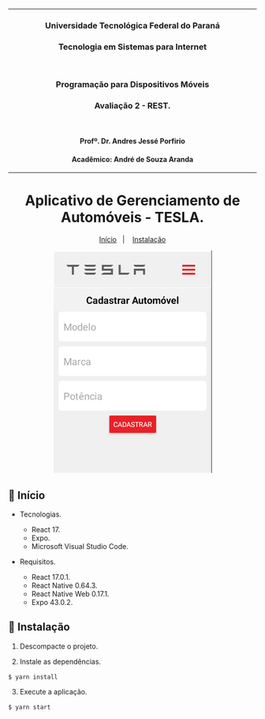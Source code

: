 ***

<h3 align="center">
    Universidade Tecnológica Federal do Paraná
</h3>
<h3 align="center">
    Tecnologia em Sistemas para Internet
</h3>
<br>
<h3 align="center">
    Programação para Dispositivos Móveis
</h3>
<h3 align="center">
    Avaliação 2 - REST.
</h3>
<br>
<h4 align="center">
    Profº. Dr. Andres Jessé Porfirio
</h4>
<h4 align="center">
    Acadêmico: André de Souza Aranda
</h4>

***

<h1 align="center">
  Aplicativo de Gerenciamento de Automóveis - TESLA.
</h1>

<p align="center">
  <a href="#-Início">Início</a>&nbsp;&nbsp;&nbsp;|&nbsp;&nbsp;&nbsp;
  <a href="#-Instalação">Instalação</a>
</p>

<div align="center">
  <img src=".github/images/wireframe.png" alt="TESLA">
</div>

## 🚀 Início

- Tecnologias.

    - React 17.
    - Expo.
    - Microsoft Visual Studio Code.

- Requisitos.

    - React 17.0.1.
    - React Native 0.64.3.
    - React Native Web 0.17.1.
    - Expo 43.0.2.

## 🚀 Instalação

1) Descompacte o projeto.

2) Instale as dependências.

```
$ yarn install
```

3) Execute a aplicação.

```
$ yarn start
```

